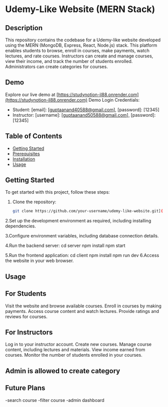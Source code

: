 # Udemy-Like Website (MERN Stack)

## Description
This repository contains the codebase for a Udemy-like website developed using the MERN (MongoDB, Express, React, Node.js) stack. This platform enables students to browse, enroll in courses, make payments, watch lectures, and rate courses. Instructors can create and manage courses, view their income, and track the number of students enrolled. Administrators can create categories for courses.

## Demo
Explore our live demo at [https://studynotion-il88.onrender.com](https://studynotion-il88.onrender.com)
Demo Login Credentials:
- Student: [email]: [guptaanand40588@gmail.com], [password]: [12345]
- Instructor: [username]: [guptaanand50588@gmail.com], [password]: [12345]

## Table of Contents
- [Getting Started](#getting-started)
- [Prerequisites](#prerequisites)
- [Installation](#installation)
- [Usage](#usage)

## Getting Started
To get started with this project, follow these steps:

1. Clone the repository:
   ```bash
   git clone https://github.com/your-username/udemy-like-website.git](https://github.com/anandkishorgupta/Edtech-Mega-Project.git)https://github.com/anandkishorgupta/Edtech-Mega-Project.git

2.Set up the development environment as required, including installing dependencies.

3.Configure environment variables, including database connection details.

4.Run the backend server:
cd server
npm install
npm start

5.Run the frontend application:
cd client
npm install
npm run dev
6.Access the website in your web browser.

## Usage
## For Students
Visit the website and browse available courses.
Enroll in courses by making payments.
Access course content and watch lectures.
Provide ratings and reviews for courses.

## For Instructors
Log in to your instructor account.
Create new courses.
Manage course content, including lectures and materials.
View income earned from courses.
Monitor the number of students enrolled in your courses.

## Admin is allowed to create category

## Future Plans
-search course
-filter course
-admin dashboard


